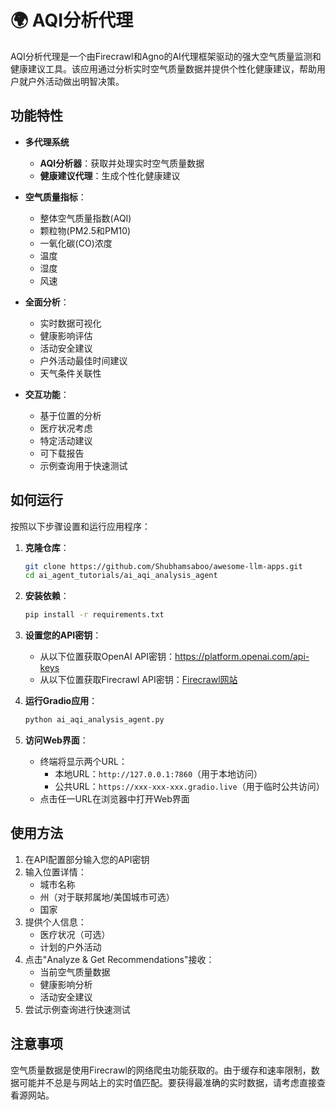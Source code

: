 # 🌍 AQI分析代理

AQI分析代理是一个由Firecrawl和Agno的AI代理框架驱动的强大空气质量监测和健康建议工具。该应用通过分析实时空气质量数据并提供个性化健康建议，帮助用户就户外活动做出明智决策。

## 功能特性

- **多代理系统**
    - **AQI分析器**：获取并处理实时空气质量数据
    - **健康建议代理**：生成个性化健康建议

- **空气质量指标**：
  - 整体空气质量指数(AQI)
  - 颗粒物(PM2.5和PM10)
  - 一氧化碳(CO)浓度
  - 温度
  - 湿度
  - 风速

- **全面分析**：
  - 实时数据可视化
  - 健康影响评估
  - 活动安全建议
  - 户外活动最佳时间建议
  - 天气条件关联性

- **交互功能**：
  - 基于位置的分析
  - 医疗状况考虑
  - 特定活动建议
  - 可下载报告
  - 示例查询用于快速测试

## 如何运行

按照以下步骤设置和运行应用程序：

1. **克隆仓库**：
   ```bash
   git clone https://github.com/Shubhamsaboo/awesome-llm-apps.git
   cd ai_agent_tutorials/ai_aqi_analysis_agent
   ```

2. **安装依赖**：
    ```bash
    pip install -r requirements.txt
    ```

3. **设置您的API密钥**：
    - 从以下位置获取OpenAI API密钥：https://platform.openai.com/api-keys
    - 从以下位置获取Firecrawl API密钥：[Firecrawl网站](https://www.firecrawl.dev/app/api-keys)

4. **运行Gradio应用**：
    ```bash
    python ai_aqi_analysis_agent.py
    ```

5. **访问Web界面**：
    - 终端将显示两个URL：
      - 本地URL：`http://127.0.0.1:7860`（用于本地访问）
      - 公共URL：`https://xxx-xxx-xxx.gradio.live`（用于临时公共访问）
    - 点击任一URL在浏览器中打开Web界面

## 使用方法

1. 在API配置部分输入您的API密钥
2. 输入位置详情：
   - 城市名称
   - 州（对于联邦属地/美国城市可选）
   - 国家
3. 提供个人信息：
   - 医疗状况（可选）
   - 计划的户外活动
4. 点击"Analyze & Get Recommendations"接收：
   - 当前空气质量数据
   - 健康影响分析
   - 活动安全建议
5. 尝试示例查询进行快速测试

## 注意事项

空气质量数据是使用Firecrawl的网络爬虫功能获取的。由于缓存和速率限制，数据可能并不总是与网站上的实时值匹配。要获得最准确的实时数据，请考虑直接查看源网站。